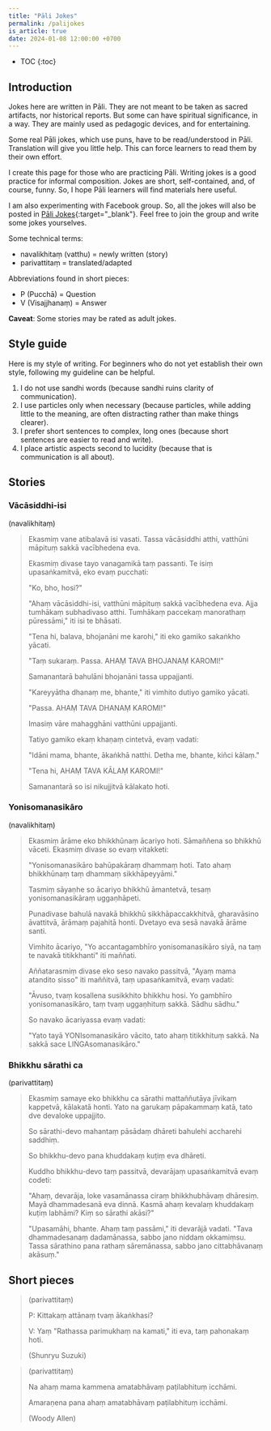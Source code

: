 ```yaml
---
title: "Pāli Jokes"
permalink: /palijokes
is_article: true
date: 2024-01-08 12:00:00 +0700
---
```


- TOC
{:toc}

## Introduction

Jokes here are written in Pāli. They are not meant to be taken as sacred artifacts, nor historical reports. But some can have spiritual significance, in a way. They are mainly used as pedagogic devices, and for entertaining.

Some real Pāli jokes, which use puns, have to be read/understood in Pāli. Translation will give you little help. This can force learners to read them by their own effort.

I create this page for those who are practicing Pāli. Writing jokes is a good practice for informal composition. Jokes are short, self-contained, and, of course, funny. So, I hope Pāli learners will find materials here useful.

I am also experimenting with Facebook group. So, all the jokes will also be posted in [Pāli Jokes](https://web.facebook.com/groups/palijokes){:target="\_blank"}. Feel free to join the group and write some jokes yourselves.

Some technical terms:
- navalikhitaṃ (vatthu) = newly written (story)
- parivattitaṃ = translated/adapted

Abbreviations found in short pieces:
- P (Pucchā) = Question
- V (Visajjhanaṃ) = Answer

**Caveat**: Some stories may be rated as adult jokes.

## Style guide

Here is my style of writing. For beginners who do not yet establish their own style, following my guideline can be helpful.

1. I do not use sandhi words (because sandhi ruins clarity of communication).
2. I use particles only when necessary (because particles, while adding little to the meaning, are often distracting rather than make things clearer). 
3. I prefer short sentences to complex, long ones (because short sentences are easier to read and write).
4. I place artistic aspects second to lucidity (because that is communication is all about).

## Stories

### Vācāsiddhi-isi
(navalikhitaṃ)

> Ekasmiṃ vane atibalavā isi vasati. Tassa vācāsiddhi atthi, vatthūni māpituṃ sakkā vacībhedena eva.  
> 
> Ekasmiṃ divase tayo vanagamikā taṃ passanti. Te isiṃ upasaṅkamitvā, eko evaṃ pucchati:
> 
> "Ko, bho, hosi?"
> 
> "Ahaṃ vācāsiddhi-isi, vatthūni māpituṃ sakkā vacībhedena eva. Ajja tumhākaṃ subhadivaso atthi. Tumhākaṃ paccekaṃ manorathaṃ pūressāmi," iti isi te bhāsati.
> 
> "Tena hi, balava, bhojanāni me karohi," iti eko gamiko sakaṅkho yācati.
> 
> "Taṃ sukaraṃ. Passa. AHAṂ TAVA BHOJANAṂ KAROMI!"
> 
> Samanantarā bahulāni bhojanāni tassa uppajjanti.
> 
> "Kareyyātha dhanaṃ me, bhante," iti vimhito dutiyo gamiko yācati.
> 
> "Passa. AHAṂ TAVA DHANAṂ KAROMI!"
> 
> Imasiṃ vāre mahagghāni vatthūni uppajjanti.
> 
> Tatiyo gamiko ekaṃ khaṇaṃ cintetvā, evaṃ vadati:
> 
> "Idāni mama, bhante, ākaṅkhā natthi. Detha me, bhante, kiñci kālaṃ."
> 
> "Tena hi, AHAṂ TAVA KĀLAṂ KAROMI!"
> 
> Samanantarā so isi nikujjitvā kālakato hoti.

### Yonisomanasikāro
(navalikhitaṃ)

> Ekasmiṃ ārāme eko bhikkhūnaṃ ācariyo hoti. Sāmaññena so bhikkhū vāceti. Ekasmiṃ divase so evaṃ vitakketi:
> 
> "Yonisomanasikāro bahūpakāraṃ dhammaṃ hoti. Tato ahaṃ bhikkhūnaṃ taṃ dhammaṃ sikkhāpeyyāmi."
> 
> Tasmiṃ sāyaṇhe so ācariyo bhikkhū āmantetvā, tesaṃ yonisomanasikāraṃ uggaṇhāpeti.
> 
> Punadivase bahulā navakā bhikkhū sikkhāpaccakkhitvā, gharavāsino āvattitvā, ārāmaṃ pajahitā honti. Dvetayo eva sesā navakā ārāme santi.
> 
> Vimhito ācariyo, "Yo accantagambhīro yonisomanasikāro siyā, na taṃ te navakā titikkhanti" iti maññati.
> 
> Aññatarasmiṃ divase eko seso navako passitvā, "Ayaṃ mama atandito sisso" iti maññitvā, taṃ upasaṅkamitvā, evaṃ vadati:
> 
> "Āvuso, tvaṃ kosallena susikkhito bhikkhu hosi. Yo gambhīro yonisomanasikāro, taṃ tvaṃ uggaṇhituṃ sakkā. Sādhu sādhu."
> 
> So navako ācariyassa evaṃ vadati:
> 
> "Yato tayā YONIsomanasikāro vācito, tato ahaṃ titikkhituṃ sakkā. Na sakkā sace LIṄGAsomanasikāro."

### Bhikkhu sārathi ca
(parivattitaṃ)

> Ekasmiṃ samaye eko bhikkhu ca sārathi mattaññutāya jīvikaṃ kappetvā, kālakatā honti. Yato na garukaṃ pāpakammaṃ katā, tato dve devaloke uppajjito.
> 
> So sārathi-devo mahantaṃ pāsādaṃ dhāreti bahulehi accharehi saddhiṃ.
> 
> So bhikkhu-devo pana khuddakaṃ kuṭiṃ eva dhāreti.
> 
> Kuddho bhikkhu-devo taṃ passitvā, devarājaṃ upasaṅkamitvā evaṃ codeti:
> 
> "Ahaṃ, devarāja, loke vasamānassa ciraṃ bhikkhubhāvaṃ dhāresiṃ. Mayā dhammadesanā eva dinnā. Kasmā ahaṃ kevalaṃ khuddakaṃ kuṭiṃ labhāmi? Kiṃ so sārathi akāsi?"
> 
> "Upasamāhi, bhante. Ahaṃ taṃ passāmi," iti devarājā vadati. "Tava dhammadesanaṃ dadamānassa, sabbo jano niddam okkamiṃsu. Tassa sārathino pana rathaṃ sāremānassa, sabbo jano cittabhāvanaṃ akāsuṃ."

## Short pieces

> (parivattitaṃ)
> 
> P: Kittakaṃ attānaṃ tvaṃ ākaṅkhasi?
> 
> V: Yaṃ "Rathassa parimukhaṃ na kamati," iti eva, taṃ pahonakaṃ hoti.
> 
> (Shunryu Suzuki)

> (parivattitaṃ)
> 
> Na ahaṃ mama kammena amatabhāvaṃ paṭilabhituṃ icchāmi.
> 
> Amaraṇena pana ahaṃ amatabhāvaṃ paṭilabhituṃ icchāmi.
> 
> (Woody Allen)

